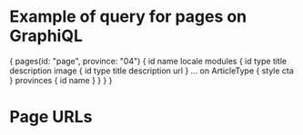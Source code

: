 # Example of query for pages on GraphiQL

{
  pages(id: "page", province: "04") {
    id
    name
    locale
    modules {
      id
      type
      title
      description
      image {
        id
        type
        title
        description
        url
      }
      ... on ArticleType {
        style
        cta
      }
      provinces {
        id
        name
      }
    }
  }
}

# Page URLs
